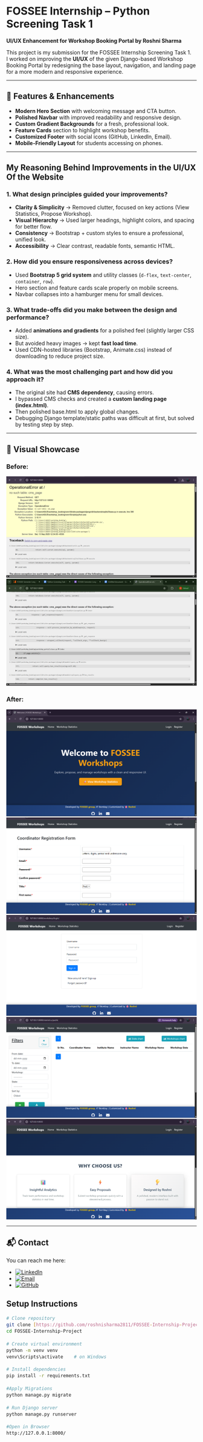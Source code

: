 # FOSSEE Internship – Python Screening Task 1  
**UI/UX Enhancement for Workshop Booking Portal by Roshni Sharma**  

This project is my submission for the FOSSEE Internship Screening Task 1.  
I worked on improving the **UI/UX** of the given Django-based Workshop Booking Portal by redesigning the base layout, navigation, and landing page for a more modern and responsive experience.  

---

## 🚀 Features & Enhancements
- **Modern Hero Section** with welcoming message and CTA button.  
- **Polished Navbar** with improved readability and responsive design.  
- **Custom Gradient Backgrounds** for a fresh, professional look.  
- **Feature Cards** section to highlight workshop benefits.  
- **Customized Footer** with social icons (GitHub, LinkedIn, Email).  
- **Mobile-Friendly Layout** for students accessing on phones.  

---

## My Reasoning Behind Improvements in the UI/UX Of the Website

### 1. **What design principles guided your improvements?**
- **Clarity & Simplicity** → Removed clutter, focused on key actions (View Statistics, Propose Workshop).  
- **Visual Hierarchy** → Used larger headings, highlight colors, and spacing for better flow.  
- **Consistency** → Bootstrap + custom styles to ensure a professional, unified look.  
- **Accessibility** → Clear contrast, readable fonts, semantic HTML.  

### 2. **How did you ensure responsiveness across devices?**
- Used **Bootstrap 5 grid system** and utility classes (`d-flex`, `text-center`, `container`, `row`).  
- Hero section and feature cards scale properly on mobile screens.  
- Navbar collapses into a hamburger menu for small devices.  

### 3. **What trade-offs did you make between the design and performance?**
- Added **animations and gradients** for a polished feel (slightly larger CSS size).  
- But avoided heavy images → kept **fast load time**.  
- Used CDN-hosted libraries (Bootstrap, Animate.css) instead of downloading to reduce project size.  

### 4. **What was the most challenging part and how did you approach it?**
- The original site had **CMS dependency**, causing errors.  
- I bypassed CMS checks and created a **custom landing page (index.html)**.  
- Then polished base.html to apply global changes.  
- Debugging Django template/static paths was difficult at first, but solved by testing step by step.    

---

## 📸 Visual Showcase
### Before:
![Before Screenshot](docs/before.png)
![Before Screenshot](docs/before2.png)

### After:
![After Screenshot](docs/After.png)
![After Screenshot](docs/after2.png)
![After Screenshot](docs/after3.png)
![After Screenshot](docs/after4.png)
![After Screenshot](docs/after5.png)

---

## 📬 Contact  

You can reach me here:  

- [![LinkedIn](https://img.shields.io/badge/LinkedIn-Roshni%20Sharma-blue?logo=linkedin&logoColor=white)](https://www.linkedin.com/in/roshni-sharma-767544251/)  
- [![Email](https://img.shields.io/badge/Email-roshnis1127%40gmail.com-red?logo=gmail&logoColor=white)](mailto:roshnis1127@gmail.com)  
- [![GitHub](https://img.shields.io/badge/GitHub-roshnisharma2811-black?logo=github)](https://github.com/roshnisharma2811)  

## Setup Instructions
```bash
# Clone repository
git clone [https://github.com/roshnisharma2811/FOSSEE-Internship-Project.git]
cd FOSSEE-Internship-Project

# Create virtual environment
python -m venv venv
venv\Scripts\activate    # on Windows

# Install dependencies
pip install -r requirements.txt

#Apply Migrations
python manage.py migrate

# Run Django server
python manage.py runserver

#Open in Browser
http://127.0.0.1:8000/
